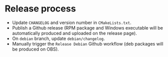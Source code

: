 # Release process

- Update `CHANGELOG` and version number in `CMakeLists.txt`.
- Publish a Github release (RPM package and Windows executable will be automatically produced and uploaded on the release page).
- On `debian` branch, update `debian/changelog`.
- Manually trigger the `Release Debian` Github workflow (deb packages will be produced on OBS).
